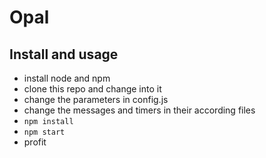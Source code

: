 # Opal

## Install and usage

* install node and npm
* clone this repo and change into it
* change the parameters in config.js
* change the messages and timers in their according files
* `npm install`
* `npm start`
* profit